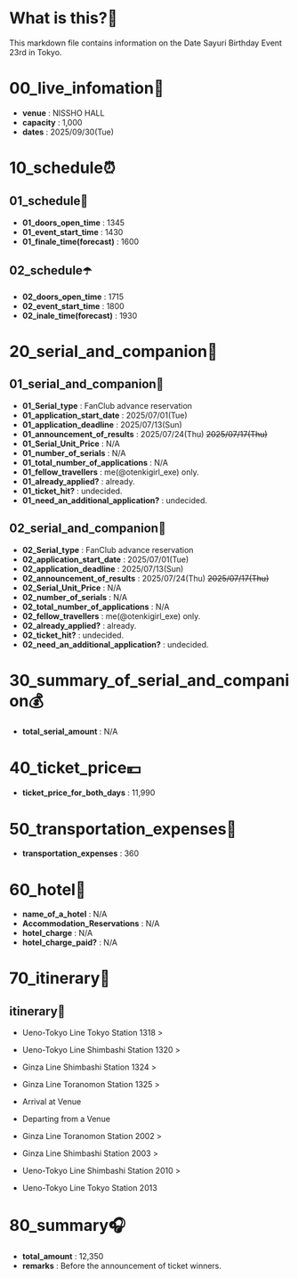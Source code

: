 # What is this?👀
<p>This markdown file contains information on the Date Sayuri Birthday Event 23rd in Tokyo.</p>

# 00_live_infomation📅

- **venue** : NISSHO HALL
- **capacity** : 1,000
- **dates** : 2025/09/30(Tue)

# 10_schedule⏰

## 01_schedule🥁

- **01_doors_open_time** : 1345
- **01_event_start_time** : 1430
- **01_finale_time(forecast)** : 1600

## 02_schedule☂️

- **02_doors_open_time** : 1715
- **02_event_start_time** : 1800
- **02_inale_time(forecast)** : 1930

# 20_serial_and_companion📃

## 01_serial_and_companion🔖

- **01_Serial_type** : FanClub advance reservation
- **01_application_start_date** : 2025/07/01(Tue)
- **01_application_deadline** : 2025/07/13(Sun)
- **01_announcement_of_results** : 2025/07/24(Thu) <s>2025/07/17(Thu)</s>
- **01_Serial_Unit_Price** : N/A
- **01_number_of_serials** : N/A
- **01_total_number_of_applications** : N/A
- **01_fellow_travellers** : me(@otenkigirl_exe) only.
- **01_already_applied?** : already.
- **01_ticket_hit?** : undecided.
- **01_need_an_additional_application?** : undecided.

## 02_serial_and_companion📰

- **02_Serial_type** : FanClub advance reservation
- **02_application_start_date** : 2025/07/01(Tue)
- **02_application_deadline** : 2025/07/13(Sun)
- **02_announcement_of_results** : 2025/07/24(Thu) <s>2025/07/17(Thu)</s>
- **02_Serial_Unit_Price** : N/A
- **02_number_of_serials** : N/A
- **02_total_number_of_applications** : N/A
- **02_fellow_travellers** : me(@otenkigirl_exe) only.
- **02_already_applied?** : already.
- **02_ticket_hit?** : undecided.
- **02_need_an_additional_application?** : undecided.

# 30_summary_of_serial_and_companion💰

- **total_serial_amount** : N/A

# 40_ticket_price💴

- **ticket_price_for_both_days** : 11,990

# 50_transportation_expenses🚅

- **transportation_expenses** : 360

# 60_hotel🏨

- **name_of_a_hotel** : N/A
- **Accommodation_Reservations** : N/A
- **hotel_charge** : N/A
- **hotel_charge_paid?** : N/A

# 70_itinerary🛴

## itinerary🚀

- Ueno-Tokyo Line Tokyo Station 1318 >
- Ueno-Tokyo Line Shimbashi Station 1320 >
- Ginza Line Shimbashi Station 1324 >
- Ginza Line Toranomon Station 1325 >
- Arrival at Venue

- Departing from a Venue
- Ginza Line Toranomon Station 2002 >
- Ginza Line Shimbashi Station 2003 >
- Ueno-Tokyo Line Shimbashi Station 2010 >
- Ueno-Tokyo Line Tokyo Station 2013

# 80_summary🎧

- **total_amount** : 12,350
- **remarks** : Before the announcement of ticket winners.
